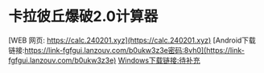 # 卡拉彼丘爆破2.0计算器
[WEB 网页: https://calc.240201.xyz](https://calc.240201.xyz)
[Android下载链接:https://link-fgfgui.lanzouv.com/b0ukw3z3e密码:8vh0](https://link-fgfgui.lanzouv.com/b0ukw3z3e)
[Windows下载链接:待补充](https://example.com)
